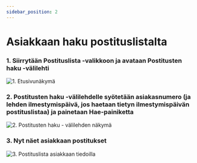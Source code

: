 ```yaml
---
sidebar_position: 2
---
```


# Asiakkaan haku postituslistalta

### 1. Siirrytään Postituslista -valikkoon ja avataan Postitusten haku -välilehti

![1. Etusivunäkymä](/img/pikaohjeet/asiakashakuposti1.png)

### 2. Postitusten haku -välilehdelle syötetään asiakasnumero (ja lehden ilmestymispäivä, jos haetaan tietyn ilmestymispäivän postituslistaa) ja painetaan Hae-painiketta

![2. Postitusten haku - välilehden näkymä](/img/pikaohjeet/asiakashakuposti2.png)

### 3. Nyt näet asiakkaan postitukset

![3. Postituslista asiakkaan tiedoilla](/img/pikaohjeet/asiakashakuposti3.png)

